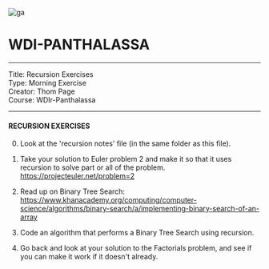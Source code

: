 ![ga](http://mobbook.generalassemb.ly/ga_cog.png)

# WDI-PANTHALASSA

---
Title: Recursion Exercises<br>
Type: Morning Exercise<br>
Creator: Thom Page <br>
Course: WDIr-Panthalassa<br>

---

#### RECURSION EXERCISES

0. Look at the 'recursion notes' file (in the same folder as this file).

1. Take your solution to Euler problem 2 and make it so that it uses recursion to solve part or all of the problem. https://projecteuler.net/problem=2

2. Read up on Binary Tree Search: 
https://www.khanacademy.org/computing/computer-science/algorithms/binary-search/a/implementing-binary-search-of-an-array

3. Code an algorithm that performs a Binary Tree Search using recursion.

4. Go back and look at your solution to the Factorials problem, and see if you can make it work if it doesn't already.

